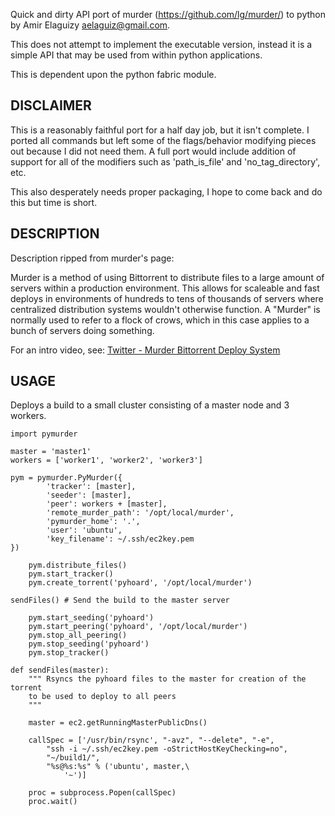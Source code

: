 Quick and dirty API port of murder (https://github.com/lg/murder/) to python 
by Amir Elaguizy <aelaguiz@gmail.com>.

This does not attempt to implement the executable version, instead it is a 
simple API that may be used from within python applications.

This is dependent upon the python fabric module. 

DISCLAIMER
----------
This is a reasonably faithful port for a half day job, but it isn't complete.
I ported all commands but left some of the flags/behavior modifying pieces out
because I did not need them. A full port would include addition of support
for all of the modifiers such as 'path_is_file' and 'no_tag_directory', etc.

This also desperately needs proper packaging, I hope to come back and do this
but time is short.

DESCRIPTION
-----------

Description ripped from murder's page:

Murder is a method of using Bittorrent to distribute files to a large amount
of servers within a production environment. This allows for scaleable and fast
deploys in environments of hundreds to tens of thousands of servers where
centralized distribution systems wouldn't otherwise function. A "Murder" is
normally used to refer to a flock of crows, which in this case applies to a
bunch of servers doing something.

For an intro video, see:
[Twitter - Murder Bittorrent Deploy System](http://vimeo.com/11280885)


USAGE
-----------

Deploys a build to a small cluster consisting of a master node and 3 workers.

	import pymurder

	master = 'master1'
	workers = ['worker1', 'worker2', 'worker3']

	pym = pymurder.PyMurder({
		    'tracker': [master],
		    'seeder': [master],
		    'peer': workers + [master],
		    'remote_murder_path': '/opt/local/murder',
		    'pymurder_home': '.',
		    'user': 'ubuntu',
		    'key_filename': ~/.ssh/ec2key.pem
	})

        pym.distribute_files()
        pym.start_tracker()
        pym.create_torrent('pyhoard', '/opt/local/murder')

	sendFiles() # Send the build to the master server 

        pym.start_seeding('pyhoard')
        pym.start_peering('pyhoard', '/opt/local/murder')
        pym.stop_all_peering()
        pym.stop_seeding('pyhoard')
        pym.stop_tracker()

	def sendFiles(master):
		""" Rsyncs the pyhoard files to the master for creation of the torrent
		to be used to deploy to all peers
		"""

		master = ec2.getRunningMasterPublicDns()
			    
		callSpec = ['/usr/bin/rsync', "-avz", "--delete", "-e",
			"ssh -i ~/.ssh/ec2key.pem -oStrictHostKeyChecking=no",
			"~/build1/",
			"%s@%s:%s" % ('ubuntu', master,\
			    '~')]

		proc = subprocess.Popen(callSpec)
		proc.wait()

